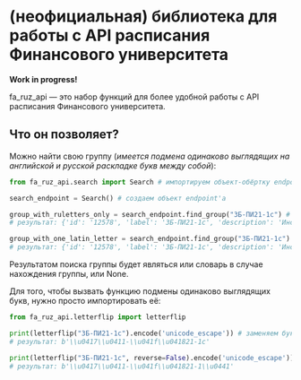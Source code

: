 # (неофициальная) библиотека для работы с API расписания Финансового университета

**Work in progress!**

fa_ruz_api — это набор функций для более удобной работы с API расписания Финансового университета.

## Что он позволяет?

Можно найти свою группу (_имеется подмена одинаково выглядящих на английской и русской раскладке букв между собой_):

```python
from fa_ruz_api.search import Search # импортируем объект-обёртку endpoint'а

search_endpoint = Search() # создаем объект endpoint'a

group_with_ruletters_only = search_endpoint.find_group("ЗБ-ПИ21-1с") # ищем группу с названием из русских букв и цифр
# результат: {'id': '12578', 'label': 'ЗБ-ПИ21-1c', 'description': 'Институт онлайн-образования | заочная', 'type': 'group'}

group_with_one_latin_letter = search_endpoint.find_group("ЗБ-ПИ21-1c") # ищем группы с буквой 'c' на английской раскладке
# результат: {'id': '12578', 'label': 'ЗБ-ПИ21-1c', 'description': 'Институт онлайн-образования | заочная', 'type': 'group'}
```

Результатом поиска группы будет являться или словарь в случае нахождения группы, или None.

Для того, чтобы вызвать функцию подмены одинаково выглядящих букв, нужно просто импортировать её:

```python
from fa_ruz_api.letterflip import letterflip

print(letterflip("ЗБ-ПИ21-1с").encode('unicode_escape')) # заменяем букву 'с' на русской раскладке на такую же на английской раскладке, encode делать необязательно
# результат: b'\\u0417\\u0411-\\u041f\\u041821-1c'

print(letterflip("ЗБ-ПИ21-1c", reverse=False).encode('unicode_escape')) # заменяем букву 'с' на английской раскладке на такую же на русской раскладке
# результат: b'\\u0417\\u0411-\\u041f\\u041821-1\\u0441'
```